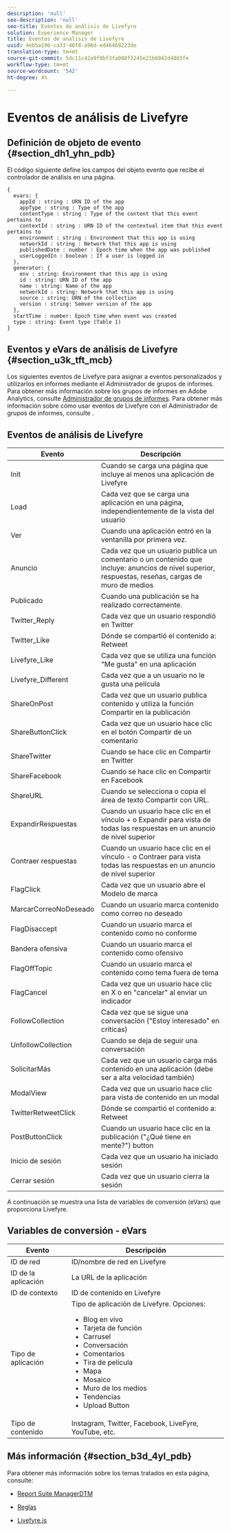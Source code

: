 ```yaml
---
description: 'null'
seo-description: 'null'
seo-title: Eventos de análisis de Livefyre
solution: Experience Manager
title: Eventos de análisis de Livefyre
uuid: 4eb5a196-ca33-40f8-a96d-ed46469223de
translation-type: tm+mt
source-git-commit: 5dc11c42a9f8bf3fa088f3245e21b6942d4865fe
workflow-type: tm+mt
source-wordcount: '542'
ht-degree: 4%

---
```



# Eventos de análisis de Livefyre

## Definición de objeto de evento {#section_dh1_yhn_pdb}

El código siguiente define los campos del objeto evento que recibe el controlador de análisis en una página.

```
{
  evars: {
    appId : string : URN ID of the app
    appType : string : Type of the app
    contentType : string : Type of the content that this event pertains to
    contextId : string : URN ID of the contextual item that this event pertains to
    environment : string : Environment that this app is using
    networkId : string : Network that this app is using
    publishedDate : number : Epoch time when the app was published
    userLoggedIn : boolean : If a user is logged in
  },
  generator: {
    env : string: Environment that this app is using
    id : string: URN ID of the app
    name : string: Name of the app
    networkId : string: Network that this app is using
    source : string: URN of the collection
    version : string: Semver version of the app
  },
  startTime : number: Epoch time when event was created
  type : string: Event type (Table 1)
}
```

## Eventos y eVars de análisis de Livefyre {#section_u3k_tft_mcb}

Los siguientes eventos de Livefyre para asignar a eventos personalizados y utilizarlos en informes mediante el Administrador de grupos de informes. Para obtener más información sobre los grupos de informes en Adobe Analytics, consulte [Administrador de grupos de informes](https://docs.adobe.com/content/help/en/analytics/admin/manage-report-suites/report-suites-admin.html). Para obtener más información sobre cómo usar eventos de Livefyre con el Administrador de grupos de informes, consulte [](../livefyre-analytics/c-use-livefyre-with-adobe-analytics.md#section_iks_kgd_4cb).

## Eventos de análisis de Livefyre

| Evento | Descripción |
|---|---|
| Init | Cuando se carga una página que incluye al menos una aplicación de Livefyre |
| Load | Cada vez que se carga una aplicación en una página, independientemente de la vista del usuario |
| Ver | Cuando una aplicación entró en la ventanilla por primera vez. |
| Anuncio | Cada vez que un usuario publica un comentario o un contenido que incluye: anuncios de nivel superior, respuestas, reseñas, cargas de muro de medios |
| Publicado | Cuando una publicación se ha realizado correctamente. |
| Twitter_Reply | Cada vez que un usuario respondió en Twitter |
| Twitter_Like | Dónde se compartió el contenido a: Retweet |
| Livefyre_Like | Cada vez que se utiliza una función &quot;Me gusta&quot; en una aplicación |
| Livefyre_Different | Cada vez que a un usuario no le gusta una película |
| ShareOnPost | Cada vez que un usuario publica contenido y utiliza la función Compartir en la publicación |
| ShareButtonClick | Cada vez que un usuario hace clic en el botón Compartir de un comentario |
| ShareTwitter | Cuando se hace clic en Compartir en Twitter |
| ShareFacebook | Cuando se hace clic en Compartir en Facebook |
| ShareURL | Cuando se selecciona o copia el área de texto Compartir con URL. |
| ExpandirRespuestas | Cuando un usuario hace clic en el vínculo + o Expandir para vista de todas las respuestas en un anuncio de nivel superior |
| Contraer respuestas | Cuando un usuario hace clic en el vínculo - o Contraer para vista todas las respuestas en un anuncio de nivel superior |
| FlagClick | Cada vez que un usuario abre el Modelo de marca |
| MarcarCorreoNoDeseado | Cuando un usuario marca contenido como correo no deseado |
| FlagDisaccept | Cuando un usuario marca el contenido como no conforme |
| Bandera ofensiva | Cuando un usuario marca el contenido como ofensivo |
| FlagOffTopic | Cuando un usuario marca el contenido como tema fuera de tema |
| FlagCancel | Cada vez que un usuario hace clic en X o en &quot;cancelar&quot; al enviar un indicador |
| FollowCollection | Cada vez que se sigue una conversación (&quot;Estoy interesado&quot; en críticas) |
| UnfollowCollection | Cuando se deja de seguir una conversación |
| SolicitarMás | Cada vez que un usuario carga más contenido en una aplicación (debe ser a alta velocidad también) |
| ModalView | Cada vez que un usuario hace clic para vista de contenido en un modal |
| TwitterRetweetClick | Dónde se compartió el contenido a: Retweet |
| PostButtonClick | Cuando un usuario hace clic en la publicación (&quot;¿Qué tiene en mente?&quot;) button |
| Inicio de sesión | Cada vez que un usuario ha iniciado sesión |
| Cerrar sesión | Cada vez que un usuario cierra la sesión |

A continuación se muestra una lista de variables de conversión (eVars) que proporciona Livefyre.

## Variables de conversión - eVars

| Evento | Descripción |
|--- |--- |
| ID de red | ID/nombre de red en Livefyre |
| ID de la aplicación | La URL de la aplicación |
| ID de contexto | ID de contenido en Livefyre |
| Tipo de aplicación | Tipo de aplicación de Livefyre. Opciones: <br><ul><li>Blog en vivo  </li><li> Tarjeta de función</li><li>Carrusel</li><li>Conversación </li><li>Comentarios</li><li>Tira de película</li><li>Mapa</li><li>Mosaico</li><li>Muro de los medios</li><li>Tendencias</li><li>Upload Button</li></ul> |
| Tipo de contenido | Instagram, Twitter, Facebook, LiveFyre, YouTube, etc. |

## Más información {#section_b3d_4yl_pdb}

Para obtener más información sobre los temas tratados en esta página, consulte:

* [Report Suite ](https://docs.adobe.com/content/help/en/analytics/admin/manage-report-suites/report-suites-admin.html)[ManagerDTM](https://docs.adobe.com/content/help/en/livefyre/using/apps/filmstrip/c-filmstrip-app.html)

* [Reglas](https://docs.adobe.com/content/help/en/dtm/using/resources/rules/create-rules.html)
* [Livefyre.js](/help/implementation/c-livefyre.js.md)